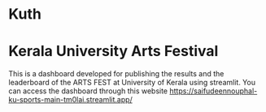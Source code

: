 # Kuth 
# Kerala University Arts Festival
This is a dashboard developed for publishing the results and the leaderboard of the ARTS FEST at University of Kerala using streamlit.
You can access the dashboard through this website https://saifudeennouphal-ku-sports-main-tm0lai.streamlit.app/
